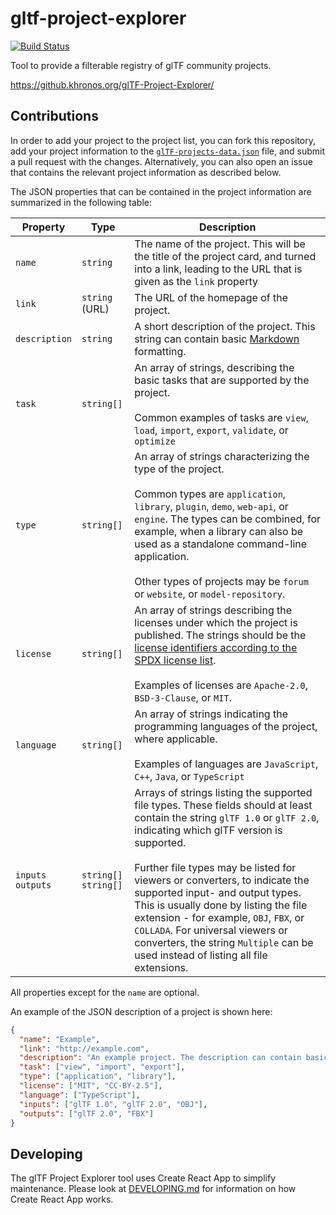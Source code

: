 # gltf-project-explorer

[![Build Status](https://travis-ci.com/KhronosGroup/glTF-Project-Explorer.svg?branch=master)](https://travis-ci.com/KhronosGroup/glTF-Project-Explorer)

Tool to provide a filterable registry of glTF community projects.

https://github.khronos.org/glTF-Project-Explorer/

## Contributions

In order to add your project to the project list, you can fork this
repository, add your project information to the
[`glTF-projects-data.json`](public/data/glTF-projects-data.json) file,
and submit a pull request with the changes. Alternatively, you can
also open an issue that contains the relevant project information
as described below.

The JSON properties that can be contained in the project information
are summarized in the following table:

| Property              | Type                     | Description                                                                                                                                                                                                                                                                                                                                                                                                                                                                                                    |
| --------------------- | ------------------------ | -------------------------------------------------------------------------------------------------------------------------------------------------------------------------------------------------------------------------------------------------------------------------------------------------------------------------------------------------------------------------------------------------------------------------------------------------------------------------------------------------------------- |
| `name`                | `string`                 | The name of the project. This will be the title of the project card, and turned into a link, leading to the URL that is given as the `link` property                                                                                                                                                                                                                                                                                                                                                           |
| `link`                | `string` (URL)           | The URL of the homepage of the project.                                                                                                                                                                                                                                                                                                                                                                                                                                                                        |
| `description`         | `string`                 | A short description of the project. This string can contain basic [Markdown](https://help.github.com/en/github/writing-on-github/basic-writing-and-formatting-syntax) formatting.                                                                                                                                                                                                                                                                                                                              |
| `task`                | `string[]`               | An array of strings, describing the basic tasks that are supported by the project. <br> <br> Common examples of tasks are `view`, `load`, `import`, `export`, `validate`, or `optimize`                                                                                                                                                                                                                                                                                                                        |
| `type`                | `string[]`               | An array of strings characterizing the type of the project. <br> <br> Common types are `application`, `library`, `plugin`, `demo`, `web-api`, or `engine`. The types can be combined, for example, when a library can also be used as a standalone command-line application. <br> <br> Other types of projects may be `forum` or `website`, or `model-repository`.                                                                                                                                             |
| `license`             | `string[]`               | An array of strings describing the licenses under which the project is published. The strings should be the [license identifiers according to the SPDX license list](https://spdx.org/licenses/).<br> <br> Examples of licenses are `Apache-2.0`, `BSD-3-Clause`, or `MIT`.                                                                                                                                                                                                                                    |
| `language`            | `string[]`               | An array of strings indicating the programming languages of the project, where applicable. <br> <br> Examples of languages are `JavaScript`, `C++`, `Java`, or `TypeScript`                                                                                                                                                                                                                                                                                                                                    |
| `inputs`<br>`outputs` | `string[]`<br>`string[]` | Arrays of strings listing the supported file types. These fields should at least contain the string `glTF 1.0` or `glTF 2.0`, indicating which glTF version is supported.<br> <br> Further file types may be listed for viewers or converters, to indicate the supported input- and output types. This is usually done by listing the file extension - for example, `OBJ`, `FBX`, or `COLLADA`. For universal viewers or converters, the string `Multiple` can be used instead of listing all file extensions. |

All properties except for the `name` are optional.

An example of the JSON description of a project is shown here:

```json
{
  "name": "Example",
  "link": "http://example.com",
  "description": "An example project. The description can contain basic markdown.",
  "task": ["view", "import", "export"],
  "type": ["application", "library"],
  "license": ["MIT", "CC-BY-2.5"],
  "language": ["TypeScript"],
  "inputs": ["glTF 1.0", "glTF 2.0", "OBJ"],
  "outputs": ["glTF 2.0", "FBX"]
}
```

## Developing

The glTF Project Explorer tool uses Create React App to simplify maintenance.
Please look at [DEVELOPING.md](DEVELOPING.md) for information on how Create
React App works.
